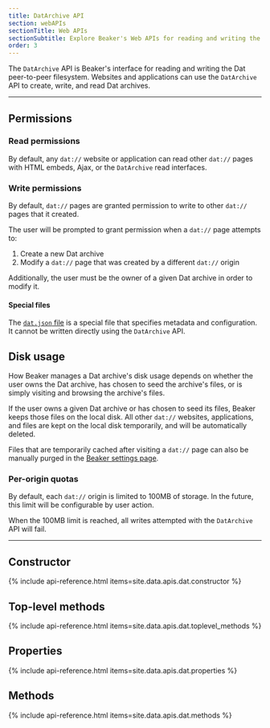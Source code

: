 ```yaml
---
title: DatArchive API
section: webAPIs
sectionTitle: Web APIs
sectionSubtitle: Explore Beaker's Web APIs for reading and writing the peer-to-peer filesystem
order: 3
---
```


<!-- TODO
- Only apps served over `dat://` are able to access this API.
- <i class="fa fa-flask"></i> Indicates that this API is under development and subject to change.
-->

The `DatArchive` API is Beaker's interface for reading and writing the Dat
peer-to-peer filesystem. Websites and applications can use the `DatArchive`
API to create, write, and read Dat archives.

---

## Permissions

### Read permissions

By default, any `dat://` website or application can read other `dat://` pages
with HTML embeds, Ajax, or the `DatArchive` read interfaces.

### Write permissions

By default, `dat://` pages are granted permission to write to other `dat://`
pages that it created.

The user will be prompted to grant permission when a `dat://` page attempts to:

 1. Create a new Dat archive
 2. Modify a `dat://` page that was created by a different `dat://` origin

Additionally, the user must be the owner of a given Dat archive in order to
modify it.

#### Special files

The [`dat.json` file](/docs/apis/manifest.html) is a special file that specifies
metadata and configuration. It cannot be written directly using the `DatArchive`
API.

## Disk usage

How Beaker manages a Dat archive's disk usage depends on whether the user owns
the Dat archive, has chosen to seed the archive's files, or is simply visiting
and browsing the archive's files.

If the user owns a given Dat archive or has chosen to seed its files, Beaker
keeps those files on the local disk. All other `dat://` websites, applications,
and files are kept on the local disk temporarily, and will be automatically
deleted.

Files that are temporarily cached after visiting a `dat://` page can also
be manually purged in the [Beaker settings page](beaker://settings#dat-network-activity).

### Per-origin quotas

By default, each `dat://` origin is limited to 100MB of storage. In the future,
this limit will be configurable by user action.

When the 100MB limit is reached, all writes attempted
with the `DatArchive` API will fail.

---

## Constructor

{% include api-reference.html items=site.data.apis.dat.constructor %}

## Top-level methods

{% include api-reference.html items=site.data.apis.dat.toplevel_methods %}

## Properties

{% include api-reference.html items=site.data.apis.dat.properties %}

## Methods

{% include api-reference.html items=site.data.apis.dat.methods %}
